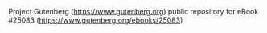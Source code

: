 Project Gutenberg (https://www.gutenberg.org) public repository for eBook #25083 (https://www.gutenberg.org/ebooks/25083)
